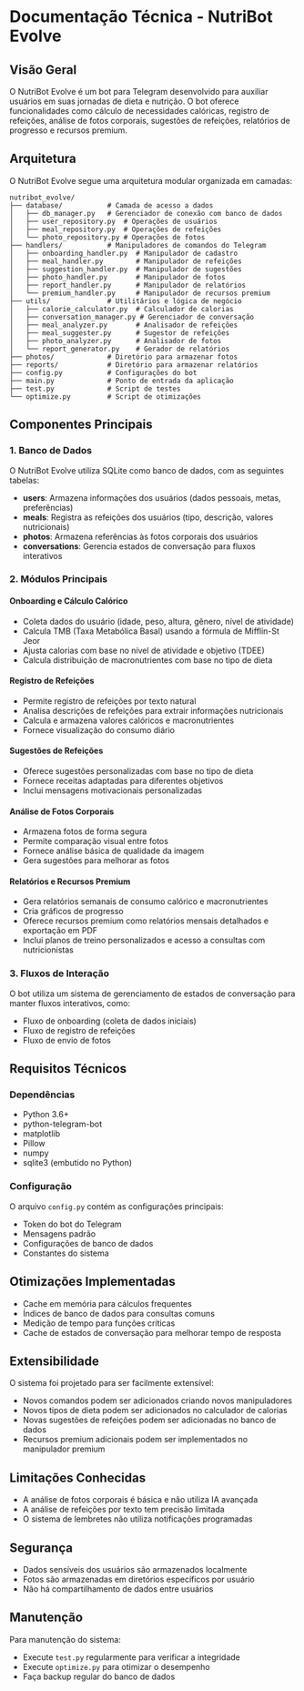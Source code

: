 # Documentação Técnica - NutriBot Evolve

## Visão Geral

O NutriBot Evolve é um bot para Telegram desenvolvido para auxiliar usuários em suas jornadas de dieta e nutrição. O bot oferece funcionalidades como cálculo de necessidades calóricas, registro de refeições, análise de fotos corporais, sugestões de refeições, relatórios de progresso e recursos premium.

## Arquitetura

O NutriBot Evolve segue uma arquitetura modular organizada em camadas:

```
nutribot_evolve/
├── database/           # Camada de acesso a dados
│   ├── db_manager.py   # Gerenciador de conexão com banco de dados
│   ├── user_repository.py  # Operações de usuários
│   ├── meal_repository.py  # Operações de refeições
│   └── photo_repository.py # Operações de fotos
├── handlers/           # Manipuladores de comandos do Telegram
│   ├── onboarding_handler.py  # Manipulador de cadastro
│   ├── meal_handler.py        # Manipulador de refeições
│   ├── suggestion_handler.py  # Manipulador de sugestões
│   ├── photo_handler.py       # Manipulador de fotos
│   ├── report_handler.py      # Manipulador de relatórios
│   └── premium_handler.py     # Manipulador de recursos premium
├── utils/              # Utilitários e lógica de negócio
│   ├── calorie_calculator.py  # Calculador de calorias
│   ├── conversation_manager.py # Gerenciador de conversação
│   ├── meal_analyzer.py       # Analisador de refeições
│   ├── meal_suggester.py      # Sugestor de refeições
│   ├── photo_analyzer.py      # Analisador de fotos
│   └── report_generator.py    # Gerador de relatórios
├── photos/             # Diretório para armazenar fotos
├── reports/            # Diretório para armazenar relatórios
├── config.py           # Configurações do bot
├── main.py             # Ponto de entrada da aplicação
├── test.py             # Script de testes
└── optimize.py         # Script de otimizações
```

## Componentes Principais

### 1. Banco de Dados

O NutriBot Evolve utiliza SQLite como banco de dados, com as seguintes tabelas:

- **users**: Armazena informações dos usuários (dados pessoais, metas, preferências)
- **meals**: Registra as refeições dos usuários (tipo, descrição, valores nutricionais)
- **photos**: Armazena referências às fotos corporais dos usuários
- **conversations**: Gerencia estados de conversação para fluxos interativos

### 2. Módulos Principais

#### Onboarding e Cálculo Calórico
- Coleta dados do usuário (idade, peso, altura, gênero, nível de atividade)
- Calcula TMB (Taxa Metabólica Basal) usando a fórmula de Mifflin-St Jeor
- Ajusta calorias com base no nível de atividade e objetivo (TDEE)
- Calcula distribuição de macronutrientes com base no tipo de dieta

#### Registro de Refeições
- Permite registro de refeições por texto natural
- Analisa descrições de refeições para extrair informações nutricionais
- Calcula e armazena valores calóricos e macronutrientes
- Fornece visualização do consumo diário

#### Sugestões de Refeições
- Oferece sugestões personalizadas com base no tipo de dieta
- Fornece receitas adaptadas para diferentes objetivos
- Inclui mensagens motivacionais personalizadas

#### Análise de Fotos Corporais
- Armazena fotos de forma segura
- Permite comparação visual entre fotos
- Fornece análise básica de qualidade da imagem
- Gera sugestões para melhorar as fotos

#### Relatórios e Recursos Premium
- Gera relatórios semanais de consumo calórico e macronutrientes
- Cria gráficos de progresso
- Oferece recursos premium como relatórios mensais detalhados e exportação em PDF
- Inclui planos de treino personalizados e acesso a consultas com nutricionistas

### 3. Fluxos de Interação

O bot utiliza um sistema de gerenciamento de estados de conversação para manter fluxos interativos, como:

- Fluxo de onboarding (coleta de dados iniciais)
- Fluxo de registro de refeições
- Fluxo de envio de fotos

## Requisitos Técnicos

### Dependências

- Python 3.6+
- python-telegram-bot
- matplotlib
- Pillow
- numpy
- sqlite3 (embutido no Python)

### Configuração

O arquivo `config.py` contém as configurações principais:

- Token do bot do Telegram
- Mensagens padrão
- Configurações de banco de dados
- Constantes do sistema

## Otimizações Implementadas

- Cache em memória para cálculos frequentes
- Índices de banco de dados para consultas comuns
- Medição de tempo para funções críticas
- Cache de estados de conversação para melhorar tempo de resposta

## Extensibilidade

O sistema foi projetado para ser facilmente extensível:

- Novos comandos podem ser adicionados criando novos manipuladores
- Novos tipos de dieta podem ser adicionados no calculador de calorias
- Novas sugestões de refeições podem ser adicionadas no banco de dados
- Recursos premium adicionais podem ser implementados no manipulador premium

## Limitações Conhecidas

- A análise de fotos corporais é básica e não utiliza IA avançada
- A análise de refeições por texto tem precisão limitada
- O sistema de lembretes não utiliza notificações programadas

## Segurança

- Dados sensíveis dos usuários são armazenados localmente
- Fotos são armazenadas em diretórios específicos por usuário
- Não há compartilhamento de dados entre usuários

## Manutenção

Para manutenção do sistema:

- Execute `test.py` regularmente para verificar a integridade
- Execute `optimize.py` para otimizar o desempenho
- Faça backup regular do banco de dados
